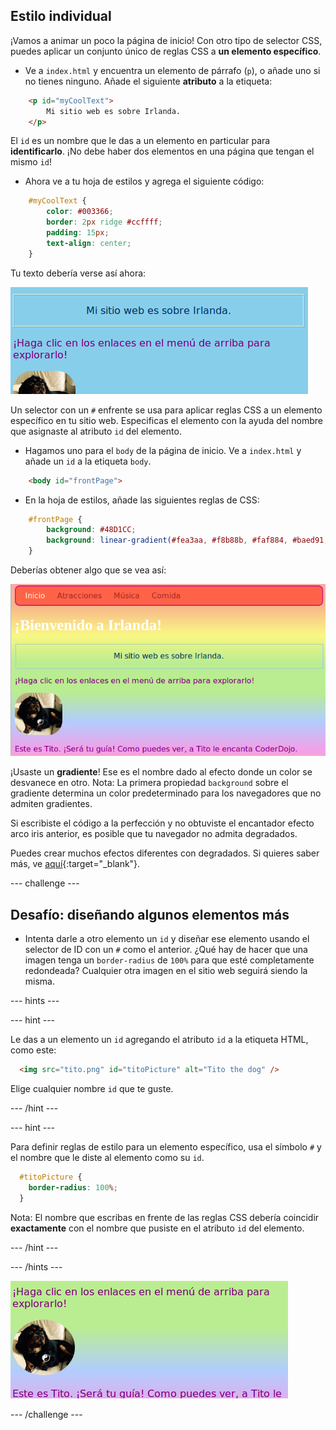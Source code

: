 ## Estilo individual

¡Vamos a animar un poco la página de inicio! Con otro tipo de selector CSS, puedes aplicar un conjunto único de reglas CSS a **un elemento específico**.

+ Ve a `index.html` y encuentra un elemento de párrafo (`p`), o añade uno si no tienes ninguno. Añade el siguiente **atributo** a la etiqueta:

```html
    <p id="myCoolText">
        Mi sitio web es sobre Irlanda.
    </p> 
```

El `id` es un nombre que le das a un elemento en particular para **identificarlo**. ¡No debe haber dos elementos en una página que tengan el mismo `id`!

+ Ahora ve a tu hoja de estilos y agrega el siguiente código:

```css
    #myCoolText {
        color: #003366;
        border: 2px ridge #ccffff;
        padding: 15px;
        text-align: center;
    }
```

Tu texto debería verse así ahora:

![Texto con un color diferente y un borde a su alrededor](images/paragraphIdStyle.png)

Un selector con un `#` enfrente se usa para aplicar reglas CSS a un elemento específico en tu sitio web. Especificas el elemento con la ayuda del nombre que asignaste al atributo `id` del elemento.

+ Hagamos uno para el `body` de la página de inicio. Ve a `index.html` y añade un `id` a la etiqueta `body`.

```html
    <body id="frontPage">
```

+ En la hoja de estilos, añade las siguientes reglas de CSS:

```css
    #frontPage {
        background: #48D1CC;
        background: linear-gradient(#fea3aa, #f8b88b, #faf884, #baed91, #baed91, #b2cefe, #f2a2e8, #fea3aa);
    }
```

Deberías obtener algo que se vea así:

![Fondo degradado del arco iris](images/frontPageIdStyles.png)

¡Usaste un **gradiente**! Ese es el nombre dado al efecto donde un color se desvanece en otro. Nota: La primera propiedad `background` sobre el gradiente determina un color predeterminado para los navegadores que no admiten gradientes.

Si escribiste el código a la perfección y no obtuviste el encantador efecto arco iris anterior, es posible que tu navegador no admita degradados.

Puedes crear muchos efectos diferentes con degradados. Si quieres saber más, ve [aquí](http://dojo.soy/html2-css-gradients){:target="_blank"}.

--- challenge ---

## Desafío: diseñando algunos elementos más

+ Intenta darle a otro elemento un `id` y diseñar ese elemento usando el selector de ID con un `#` como el anterior. ¿Qué hay de hacer que una imagen tenga un `border-radius` de `100%` para que esté completamente redondeada? Cualquier otra imagen en el sitio web seguirá siendo la misma. 

--- hints ---


--- hint ---

Le das a un elemento un `id` agregando el atributo `id` a la etiqueta HTML, como este:

```html
  <img src="tito.png" id="titoPicture" alt="Tito the dog" />        
```

Elige cualquier nombre `id` que te guste.

--- /hint ---

--- hint ---

Para definir reglas de estilo para un elemento específico, usa el símbolo `#` y el nombre que le diste al elemento como su `id`.

```css
  #titoPicture {
    border-radius: 100%;
  }
```

Nota: El nombre que escribas en frente de las reglas CSS debería coincidir **exactamente** con el nombre que pusiste en el atributo `id` del elemento.

--- /hint ---

--- /hints ---

![Una imagen redonda de Tito con un borde blanco](images/titoPictureIdStyle.png)

--- /challenge ---
